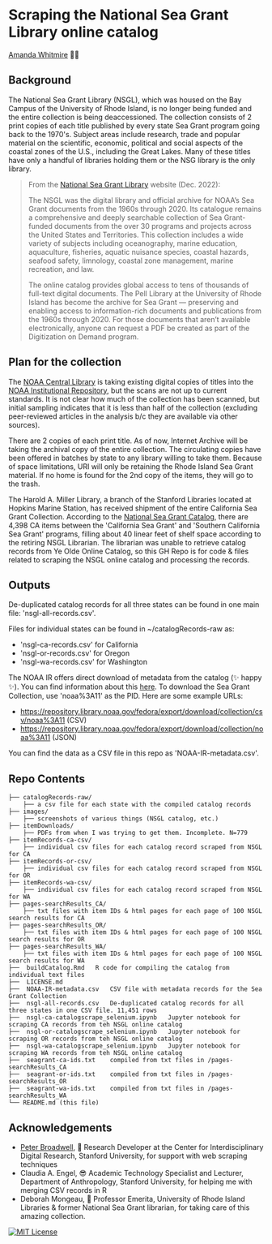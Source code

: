 # Scraping the National Sea Grant Library online catalog

[Amanda Whitmire](https://amandawhitmire.github.io/) :mermaid:

## Background
The National Sea Grant Library (NSGL), which was housed on the Bay Campus of the University of Rhode Island, is no longer being funded and the entire collection is being deaccessioned. The collection consists of 2 print copies of each title published by every state Sea Grant program going back to the 1970's.  Subject areas include research, trade and popular material on the scientific, economic, political and social aspects of the coastal zones of the U.S., including the Great Lakes. Many of these titles have only a handful of libraries holding them or the NSG library is the only library.

> From the [National Sea Grant Library](https://nsgl.gso.uri.edu/) website (Dec. 2022):
>
> The NSGL was the digital library and official archive for NOAA’s Sea Grant documents from the 1960s through 2020.  Its catalogue remains a comprehensive and deeply searchable collection of Sea Grant-funded documents from the over 30 programs and projects across the United States and Territories.  This collection includes a wide variety of subjects including oceanography, marine education, aquaculture, fisheries, aquatic nuisance species, coastal hazards, seafood safety, limnology, coastal zone management, marine recreation, and law. 
>
>The online catalog provides global access to tens of thousands of full-text digital documents.  The Pell Library at the University of Rhode Island has become the archive for Sea Grant — preserving and enabling access to information-rich documents and publications from the 1960s through 2020.  For those documents that aren’t available electronically, anyone can request a PDF be created as part of the Digitization on Demand program. 

## Plan for the collection
The [NOAA Central Library](https://library.noaa.gov/) is taking existing digital copies of titles into the [NOAA Institutional Repository](https://repository.library.noaa.gov/), but the scans are not up to current standards. It is not clear how much of the collection has been scanned, but initial sampling indicates that it is less than half of the collection (excluding peer-reviewed articles in the analysis b/c they are available via other sources). 

There are 2 copies of each print title. As of now, Internet Archive will be taking the archival copy of the entire collection. The circulating copies have been offered in batches by state to any library willing to take them. Because of space limitations, URI will only be retaining the Rhode Island Sea Grant material. If no home is found for the 2nd copy of the items, they will go to the trash. 

The Harold A. Miller Library, a branch of the Stanford Libraries located at Hopkins Marine Station, has received shipment of the entire California Sea Grant Collection. According to the [National Sea Grant Catalog](https://eos.ucs.uri.edu/EOSWebOPAC/OPAC/Index.aspx), there are 4,398 CA items between the 'California Sea Grant' and 'Southern California Sea Grant' programs, filling about 40 linear feet of shelf space according to the retiring NSGL Librarian. The librarian was unable to retrieve catalog records from Ye Olde Online Catalog, so this GH Repo is for code & files related to scraping the NSGL online catalog and processing the records.

## Outputs

De-duplicated catalog records for all three states can be found in one main file: 'nsgl-all-records.csv'.

Files for individual states can be found in ~/catalogRecords-raw as:
* 'nsgl-ca-records.csv' for California
* 'nsgl-or-records.csv' for Oregon
* 'nsgl-wa-records.csv' for Washington

The NOAA IR offers direct download of metadata from the catalog (:sparkles: happy :sparkles:). You can find information about this [here](https://repository.library.noaa.gov/help). To download the Sea Grant Collection, use 'noaa%3A11' as the PID. Here are some example URLs:
* https://repository.library.noaa.gov/fedora/export/download/collection/csv/noaa%3A11 (CSV)
* https://repository.library.noaa.gov/fedora/export/download/collection/noaa%3A11 (JSON)

You can find the data as a CSV file in this repo as 'NOAA-IR-metadata.csv'.

## Repo Contents
 
	├── catalogRecords-raw/
		├── a csv file for each state with the compiled catalog records
	├── images/
		├── screenshots of various things (NSGL catalog, etc.)
	├── itemDownloads/
		├── PDFs from when I was trying to get them. Incomplete. N=779
	├── itemRecords-ca-csv/
		├── individual csv files for each catalog record scraped from NSGL for CA
	├── itemRecords-or-csv/
		├── individual csv files for each catalog record scraped from NSGL for OR
	├── itemRecords-wa-csv/
		├── individual csv files for each catalog record scraped from NSGL for WA
	├── pages-searchResults_CA/
		├── txt files with item IDs & html pages for each page of 100 NSGL search results for CA
	├── pages-searchResults_OR/
		├── txt files with item IDs & html pages for each page of 100 NSGL search results for OR
	├── pages-searchResults_WA/
		├── txt files with item IDs & html pages for each page of 100 NSGL search results for WA
	├──  buildCatalog.Rmd	R code for compiling the catalog from individual text files
	├──  LICENSE.md
	├──  NOAA-IR-metadata.csv	CSV file with metadata records for the Sea Grant Collection 
	├──  nsgl-all-records.csv	De-duplicated catalog records for all three states in one CSV file. 11,451 rows
	├──  nsgl-ca-catalogscrape_selenium.ipynb	Jupyter notebook for scraping CA records from teh NSGL online catalog
	├──  nsgl-or-catalogscrape_selenium.ipynb	Jupyter notebook for scraping OR records from teh NSGL online catalog
	├──  nsgl-wa-catalogscrape_selenium.ipynb	Jupyter notebook for scraping WA records from teh NSGL online catalog
	├──  seagrant-ca-ids.txt	compiled from txt files in /pages-searchResults_CA
	├──  seagrant-or-ids.txt	compiled from txt files in /pages-searchResults_OR
	├──  seagrant-wa-ids.txt	compiled from txt files in /pages-searchResults_WA
	└── README.md (this file)

## Acknowledgements

- [Peter Broadwell](https://library.stanford.edu/people/pmb), :star_struck: Research Developer at the Center for Interdisciplinary Digital Research, Stanford University, for support with web scraping techniques 
- Claudia A. Engel, :sunglasses: Academic Technology Specialist and Lecturer, Department of Anthropology, Stanford University, for helping me with merging CSV records in R
- Deborah Mongeau, :owl: Professor Emerita, University of Rhode Island Libraries & former National Sea Grant librarian, for taking care of this amazing collection.

[![MIT License](https://img.shields.io/badge/License-MIT-green.svg)](https://choosealicense.com/licenses/mit/)
